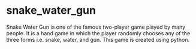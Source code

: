 # snake_water_gun
Snake Water Gun is one of the famous two-player game played by many people. It is a hand game in which the player randomly chooses any of the three forms i.e. snake, water, and gun. This game is created using python.
